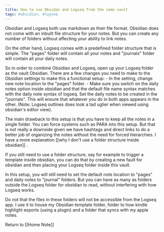 ```yaml
---
title: How to use Obsidan and Logseq from the same vault
tags: #obsidian, #logseq
---
```



Obsidian and Logseq both use markdown as their file format. Obsidian does not come with an inbuilt file structure for your notes. But you can create any number of folders without affecting your ability to link notes. 
 
 On the other hand, Logseq comes with a predefined folder structure that is simple. The "pages" folder will contain all your notes and "journals" folder will contain all your daily notes.
  
  
  So in order to combine Obsidian and Logseq, open up your Logseq folder as the vault Obsidian. There are a few changes you need to make to the Obsidian settings to make this a functional setup:
	- In the setting, change new note location to the "pages" folder.
	- Make sure you switch on the daily notes option inside obsidian and that the default file name syntax matches with the daily note syntax of logseq. Set the daily notes to be created in the "journals".
This will ensure that whatever you do in both apps appears in the other. (Note: Logseq outlines does look a tad uglier when viewed using obsidian's editor view).

The main drawback to this setup is that you have to keep all the notes in a single folder. You can force systems such as PARA into this setup. But that is not really a downside given we have hashtags and direct links to do a better job of organizing the notes without the need for forced hierarchies. I have a more explanation [[why I don't use a folder structure inside obsidian]] .

If you still need to use a folder structure, say for example to trigger a template inside obsidian, you can do that by creating a new fault for obsidian and then placing your Logseq folder inside this vault.

In this setup, you will still need to set the default note location to "pages" and daily notes to "journal" folders. But you can have as many as folders outside the Logseq folder for obsidian to read, without interfering with how Logseq works.

  Do not that the files in these folders will not be accessible from the Logseq app. I use it to house my Obsidian template folder, folder to how kindle highlight exports (using a plugin) and a folder that syncs with my apple notes.

























Return to [[Home Note]]